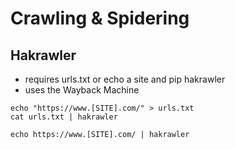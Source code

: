 # Crawling & Spidering

## Hakrawler
- requires urls.txt or echo a site and pip hakrawler
- uses the Wayback Machine 

```
echo "https://www.[SITE].com/" > urls.txt
cat urls.txt | hakrawler
```

```
echo https://www.[SITE].com/ | hakrawler
```
